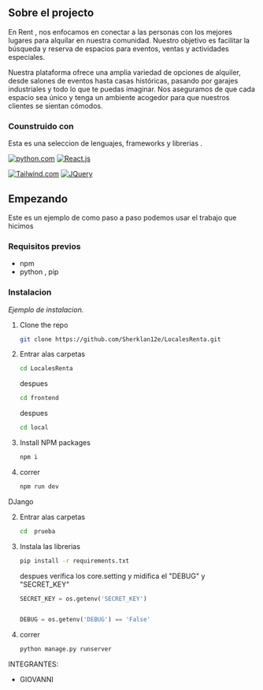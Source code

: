 ## Sobre el projecto

En Rent , nos enfocamos en conectar a las personas con los mejores lugares para alquilar en nuestra comunidad. Nuestro objetivo es facilitar la búsqueda y reserva de espacios para eventos, ventas y actividades especiales.

Nuestra plataforma ofrece una amplia variedad de opciones de alquiler, desde salones de eventos hasta casas históricas, pasando por garajes industriales y todo lo que te puedas imaginar. Nos aseguramos de que cada espacio sea único y tenga un ambiente acogedor para que nuestros clientes se sientan cómodos.

### Counstruido con

Esta es una seleccion de lenguajes, frameworks y librerias .

[![python.com]][Python-url]
[![React.js]][React-url]

[![Tailwind.com]][Tailwind-url]
[![JQuery][JQuery.com]][JQuery-url]

## Empezando

Este es un ejemplo de como paso a paso podemos usar el trabajo que hicimos

### Requisitos previos

- npm
- python , pip

### Instalacion

_Ejemplo de instalacion._

1. Clone the repo
   ```sh
   git clone https://github.com/Sherklan12e/LocalesRenta.git
   ```
2. Entrar alas carpetas
   ```sh
   cd LocalesRenta
   ```
   despues
   ```sh
   cd frontend
   ```
   despues
   ```sh
   cd local
   ```
3. Install NPM packages
   ```sh
   npm i
   ```
4. correr
   ```sh
   npm run dev
   ```

DJango

2. Entrar alas carpetas

   ```sh
   cd  prueba
   ```

3. Instala las librerias

   ```sh
   pip install -r requirements.txt
   ```

   despues
   verifica los core.setting y midifica el "DEBUG" y "SECRET_KEY"

   ```py
   SECRET_KEY = os.getenv('SECRET_KEY')


   DEBUG = os.getenv('DEBUG') == 'False'
   ```

4. correr
   ```sh
   python manage.py runserver
   ```
   <!-- MARKDOWN LINKS & IMAGES -->
   <!-- https://www.markdownguide.org/basic-syntax/#reference-style-links -->

INTEGRANTES:

- GIOVANNI

[React.js]: https://img.shields.io/badge/React-20232A?style=for-the-badge&logo=react&logoColor=61DAFB
[React-url]: https://reactjs.org/
[Vue.js]: https://img.shields.io/badge/Vue.js-35495E?style=for-the-badge&logo=vuedotjs&logoColor=4FC08D
[Tailwind.com]: https://img.shields.io/badge/tailwindcss-0F172A?&logo=tailwindcss
[Python-url]: https://www.python.org
[Python.com]: https://img.shields.io/badge/python-3670A0?style=for-the-badge&logo=python&logoColor=ffdd54
[Tailwind-url]: https://getbootstrap.com
[JQuery.com]: https://img.shields.io/badge/jQuery-0769AD?style=for-the-badge&logo=jquery&logoColor=white
[JQuery-url]: https://jquery.com
